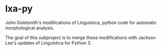 lxa-py
======

John Goldsmith's modifications of Linguistica, python code for automatic morphological analysis.

The goal of this subproject is to merge these modifications with Jackson Lee's updates of Linguistica for Python 3.
